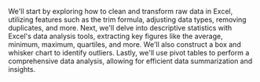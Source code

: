 We'll start by exploring how to clean and transform raw data in Excel, utilizing features such as the trim formula, adjusting data types, removing duplicates, and more. Next, we'll delve into descriptive statistics with Excel's data analysis tools, extracting key figures like the average, minimum, maximum, quartiles, and more. We'll also construct a box and whisker chart to identify outliers. Lastly, we'll use pivot tables to perform a comprehensive data analysis, allowing for efficient data summarization and insights.
